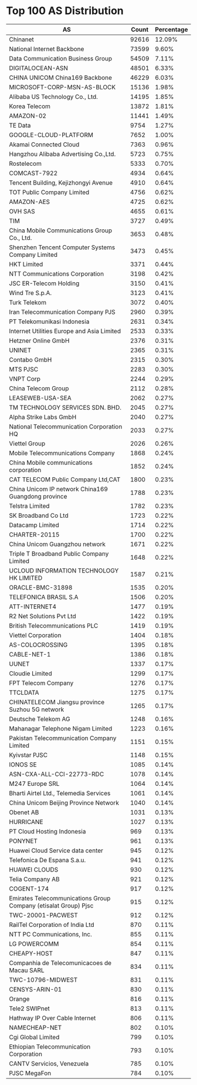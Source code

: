 # Top 100 AS Distribution
| AS | Count | Percentage |
|----|----|----|
| Chinanet | 92616 | 12.09% |
| National Internet Backbone | 73599 | 9.60% |
| Data Communication Business Group | 54509 | 7.11% |
| DIGITALOCEAN-ASN | 48501 | 6.33% |
| CHINA UNICOM China169 Backbone | 46229 | 6.03% |
| MICROSOFT-CORP-MSN-AS-BLOCK | 15136 | 1.98% |
| Alibaba US Technology Co., Ltd. | 14195 | 1.85% |
| Korea Telecom | 13872 | 1.81% |
| AMAZON-02 | 11441 | 1.49% |
| TE Data | 9754 | 1.27% |
| GOOGLE-CLOUD-PLATFORM | 7652 | 1.00% |
| Akamai Connected Cloud | 7363 | 0.96% |
| Hangzhou Alibaba Advertising Co.,Ltd. | 5723 | 0.75% |
| Rostelecom | 5333 | 0.70% |
| COMCAST-7922 | 4934 | 0.64% |
| Tencent Building, Kejizhongyi Avenue | 4910 | 0.64% |
| TOT Public Company Limited | 4756 | 0.62% |
| AMAZON-AES | 4725 | 0.62% |
| OVH SAS | 4655 | 0.61% |
| TIM | 3727 | 0.49% |
| China Mobile Communications Group Co., Ltd. | 3653 | 0.48% |
| Shenzhen Tencent Computer Systems Company Limited | 3473 | 0.45% |
| HKT Limited | 3371 | 0.44% |
| NTT Communications Corporation | 3198 | 0.42% |
| JSC ER-Telecom Holding | 3150 | 0.41% |
| Wind Tre S.p.A. | 3123 | 0.41% |
| Turk Telekom | 3072 | 0.40% |
| Iran Telecommunication Company PJS | 2960 | 0.39% |
| PT Telekomunikasi Indonesia | 2631 | 0.34% |
| Internet Utilities Europe and Asia Limited | 2533 | 0.33% |
| Hetzner Online GmbH | 2376 | 0.31% |
| UNINET | 2365 | 0.31% |
| Contabo GmbH | 2315 | 0.30% |
| MTS PJSC | 2283 | 0.30% |
| VNPT Corp | 2244 | 0.29% |
| China Telecom Group | 2112 | 0.28% |
| LEASEWEB-USA-SEA | 2062 | 0.27% |
| TM TECHNOLOGY SERVICES SDN. BHD. | 2045 | 0.27% |
| Alpha Strike Labs GmbH | 2040 | 0.27% |
| National Telecommunication Corporation HQ | 2033 | 0.27% |
| Viettel Group | 2026 | 0.26% |
| Mobile Telecommunications Company | 1868 | 0.24% |
| China Mobile communications corporation | 1852 | 0.24% |
| CAT TELECOM Public Company Ltd,CAT | 1800 | 0.23% |
| China Unicom IP network China169 Guangdong province | 1788 | 0.23% |
| Telstra Limited | 1782 | 0.23% |
| SK Broadband Co Ltd | 1723 | 0.22% |
| Datacamp Limited | 1714 | 0.22% |
| CHARTER-20115 | 1700 | 0.22% |
| China Unicom Guangzhou network | 1671 | 0.22% |
| Triple T Broadband Public Company Limited | 1648 | 0.22% |
| UCLOUD INFORMATION TECHNOLOGY HK LIMITED | 1587 | 0.21% |
| ORACLE-BMC-31898 | 1535 | 0.20% |
| TELEFONICA BRASIL S.A | 1506 | 0.20% |
| ATT-INTERNET4 | 1477 | 0.19% |
| R2 Net Solutions Pvt Ltd | 1422 | 0.19% |
| British Telecommunications PLC | 1419 | 0.19% |
| Viettel Corporation | 1404 | 0.18% |
| AS-COLOCROSSING | 1395 | 0.18% |
| CABLE-NET-1 | 1386 | 0.18% |
| UUNET | 1337 | 0.17% |
| Cloudie Limited | 1299 | 0.17% |
| FPT Telecom Company | 1276 | 0.17% |
| TTCLDATA | 1275 | 0.17% |
| CHINATELECOM Jiangsu province Suzhou 5G network | 1265 | 0.17% |
| Deutsche Telekom AG | 1248 | 0.16% |
| Mahanagar Telephone Nigam Limited | 1223 | 0.16% |
| Pakistan Telecommunication Company Limited | 1151 | 0.15% |
| Kyivstar PJSC | 1148 | 0.15% |
| IONOS SE | 1085 | 0.14% |
| ASN-CXA-ALL-CCI-22773-RDC | 1078 | 0.14% |
| M247 Europe SRL | 1064 | 0.14% |
| Bharti Airtel Ltd., Telemedia Services | 1061 | 0.14% |
| China Unicom Beijing Province Network | 1040 | 0.14% |
| Obenet AB | 1031 | 0.13% |
| HURRICANE | 1027 | 0.13% |
| PT Cloud Hosting Indonesia | 969 | 0.13% |
| PONYNET | 961 | 0.13% |
| Huawei Cloud Service data center | 945 | 0.12% |
| Telefonica De Espana S.a.u. | 941 | 0.12% |
| HUAWEI CLOUDS | 930 | 0.12% |
| Telia Company AB | 921 | 0.12% |
| COGENT-174 | 917 | 0.12% |
| Emirates Telecommunications Group Company (etisalat Group) Pjsc | 915 | 0.12% |
| TWC-20001-PACWEST | 912 | 0.12% |
| RailTel Corporation of India Ltd | 870 | 0.11% |
| NTT PC Communications, Inc. | 855 | 0.11% |
| LG POWERCOMM | 854 | 0.11% |
| CHEAPY-HOST | 847 | 0.11% |
| Companhia de Telecomunicacoes de Macau SARL | 834 | 0.11% |
| TWC-10796-MIDWEST | 831 | 0.11% |
| CENSYS-ARIN-01 | 830 | 0.11% |
| Orange | 816 | 0.11% |
| Tele2 SWIPnet | 813 | 0.11% |
| Hathway IP Over Cable Internet | 806 | 0.11% |
| NAMECHEAP-NET | 802 | 0.10% |
| Cgi Global Limited | 799 | 0.10% |
| Ethiopian Telecommunication Corporation | 793 | 0.10% |
| CANTV Servicios, Venezuela | 785 | 0.10% |
| PJSC MegaFon | 784 | 0.10% |
